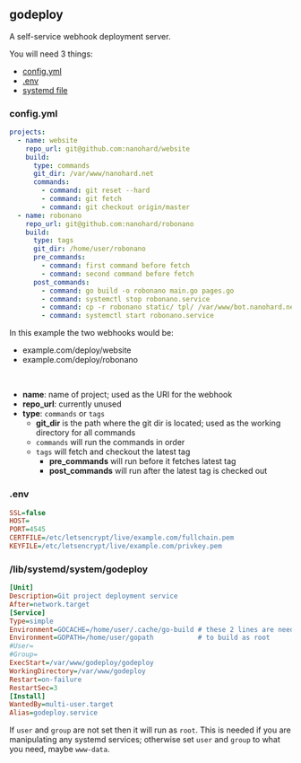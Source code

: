 ## godeploy
A self-service webhook deployment server.

You will need 3 things:
- [config.yml](#configyml)
- [.env](#env)
- [systemd file](#libsystemdsystemgodeploy)

### config.yml
```yaml
projects:
  - name: website
    repo_url: git@github.com:nanohard/website
    build:
      type: commands
      git_dir: /var/www/nanohard.net
      commands:
        - command: git reset --hard
        - command: git fetch
        - command: git checkout origin/master
  - name: robonano
    repo_url: git@github.com:nanohard/robonano
    build:
      type: tags
      git_dir: /home/user/robonano
      pre_commands:
        - command: first command before fetch
        - command: second command before fetch
      post_commands:
        - command: go build -o robonano main.go pages.go
        - command: systemctl stop robonano.service
        - command: cp -r robonano static/ tpl/ /var/www/bot.nanohard.net/
        - command: systemctl start robonano.service

```
In this example the two webhooks would be:
- example.com/deploy/website
- example.com/deploy/robonano

<br>

- **name**: name of project; used as the URI for the webhook
- **repo_url**: currently unused
- **type**: `commands` or `tags`
  - **git_dir** is the path where the git dir is located; used as the working directory for all commands
  - `commands` will run the commands in order
  - `tags` will fetch and checkout the latest tag
    - **pre_commands** will run before it fetches latest tag
    - **post_commands** will run after the latest tag is checked out
    
### .env
```ini
SSL=false
HOST=
PORT=4545
CERTFILE=/etc/letsencrypt/live/example.com/fullchain.pem
KEYFILE=/etc/letsencrypt/live/example.com/privkey.pem
```

### /lib/systemd/system/godeploy
```ini
[Unit]
Description=Git project deployment service
After=network.target
[Service]
Type=simple
Environment=GOCACHE=/home/user/.cache/go-build # these 2 lines are needed
Environment=GOPATH=/home/user/gopath           # to build as root
#User=
#Group=
ExecStart=/var/www/godeploy/godeploy
WorkingDirectory=/var/www/godeploy
Restart=on-failure
RestartSec=3
[Install]
WantedBy=multi-user.target
Alias=godeploy.service
```
If `user` and `group` are not set then it will run as `root`.
This is needed if you are manipulating any systemd services;
otherwise set `user` and `group` to what you need, maybe `www-data`.
